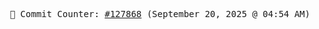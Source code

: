 <p align="center">
    <samp>
        📮 Commit Counter: <a href="https://github.com/Javascript-void0/Javascript-void0/commits/main">#127868</a> (September 20, 2025 @ 04:54 AM)
    </samp>
</p>